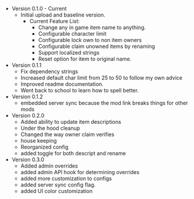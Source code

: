 - Version 0.1.0 - Current
  - Initial upload and baseline version.
    - Current Feature List:
      - Change any in game item name to anything.
      - Configurable character limit
      - Configurable lock own to non item owners
      - Configurable claim unowned items by renaming
      - Support localized strings
      - Reset option for item to original name.
- Version 0.1.1
  - Fix dependency strings
  - Increased default char limit from 25 to 50 to follow my own advice
  - Improved readme documentation.
  - Went back to school to learn how to spell better.
- Version 0.1.2
  - embedded server sync because the mod link breaks things for other mods
- Version 0.2.0
  - Added ability to update item descriptions
  - Under the hood cleanup
  - Changed the way owner claim verifies
  - house keeping
  - Reorganized config
  - added toggle for both descript and rename
- Version 0.3.0
  - Added admin overrides
  - added admin API hook for determining overrides
  - added more customization to configs
  - added server sync config flag.
  - added UI color customization
